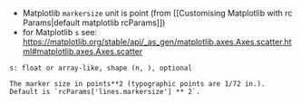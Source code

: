 - Matplotlib `markersize` unit is point (from [[Customising Matplotlib with rc Params|default matplotlib rcParams]])
- for Matplotlib `s` see: https://matplotlib.org/stable/api/_as_gen/matplotlib.axes.Axes.scatter.html#matplotlib.axes.Axes.scatter

```
s: float or array-like, shape (n, ), optional

The marker size in points**2 (typographic points are 1/72 in.). Default is `rcParams['lines.markersize'] ** 2`.
```
